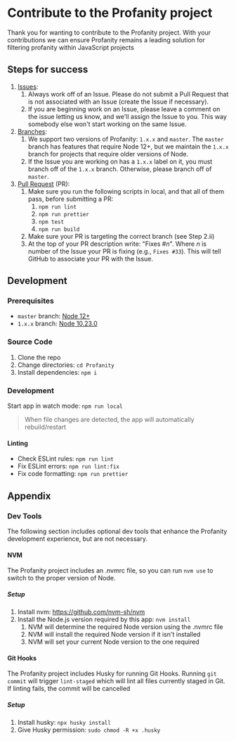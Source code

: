 # Contribute to the Profanity project

Thank you for wanting to contribute to the Profanity project. With your contributions we can ensure Profanity remains a leading solution for filtering profanity within JavaScript projects

## Steps for success

1. [Issues](https://github.com/2Toad/Profanity/issues):
   1. Always work off of an Issue. Please do not submit a Pull Request that is not associated with an Issue (create the Issue if necessary).
   2. If you are beginning work on an Issue, please leave a comment on the issue letting us know, and we'll assign the Issue to you. This way somebody else won't start working on the same Issue.
2. [Branches](https://github.com/2Toad/Profanity/branches):
   1. We support two versions of Profanity: `1.x.x` and `master`. The `master` branch has features that require Node 12+, but we maintain the `1.x.x` branch for projects that require older versions of Node.
   2. If the Issue you are working on has a `1.x.x` label on it, you must branch off of the `1.x.x` branch. Otherwise, please branch off of `master`.
3. [Pull Request](https://github.com/2Toad/Profanity/pulls) (PR):
   1. Make sure you run the following scripts in local, and that all of them pass, before submitting a PR:
      1. `npm run lint`
      2. `npm run prettier`
      3. `npm test`
      4. `npm run build`
   2. Make sure your PR is targeting the correct branch (see Step 2.ii)
   3. At the top of your PR description write: "Fixes #_n_". Where _n_ is number of the Issue your PR is fixing (e.g., `Fixes #33`). This will tell GitHub to associate your PR with the Issue.


## Development 

### Prerequisites

- `master` branch: [Node 12+](https://nodejs.org)
- `1.x.x` branch: [Node 10.23.0](https://nodejs.org)

### Source Code

1. Clone the repo
2. Change directories: `cd Profanity`
3. Install dependencies: `npm i`

### Development

Start app in watch mode: `npm run local`

>When file changes are detected, the app will automatically rebuild/restart

#### Linting

- Check ESLint rules: `npm run lint`
- Fix ESLint errors: `npm run lint:fix`
- Fix code formatting: `npm run prettier`

## Appendix

### Dev Tools

The following section includes optional dev tools that enhance the Profanity development experience, but are not necessary.

#### NVM

The Profanity project includes an .nvmrc file, so you can run `nvm use` to switch to the proper version of Node.

##### Setup

1. Install nvm: https://github.com/nvm-sh/nvm
2. Install the Node.js version required by this app: `nvm install`
   1. NVM will determine the required Node version using the .nvmrc file
   2. NVM will install the required Node version if it isn't installed
   3. NVM will set your current Node version to the one required

#### Git Hooks

The Profanity project includes Husky for running Git Hooks. Running `git commit` will trigger `lint-staged` which will lint all files currently staged in Git. If linting fails, the commit will be cancelled

##### Setup

1. Install husky: `npx husky install`
2. Give Husky permission: `sudo chmod -R +x .husky`
